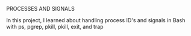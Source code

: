 PROCESSES AND SIGNALS 

In this project, I learned about handling process ID's and signals in Bash with ps, pgrep, pkill, pkill, exit, and trap
